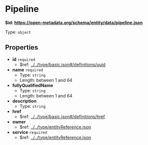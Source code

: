 # Pipeline

<b id="httpsopen-metadata.orgschemaentitydatapipeline.json">&#36;id: https://open-metadata.org/schema/entity/data/pipeline.json</b>

Type: `object`

## Properties
 - **id** `required`
	 - &#36;ref: [../../type/basic.json#/definitions/uuid](....typebasic.mddefinitionsuuid)
 - **name** `required`
	 - Type: `string`
	 - Length: between 1 and 64
 - **fullyQualifiedName**
	 - Type: `string`
	 - Length: between 1 and 64
 - **description**
	 - Type: `string`
 - **href**
	 - &#36;ref: [../../type/basic.json#/definitions/href](....typebasic.mddefinitionshref)
 - **owner**
	 - &#36;ref: [../../type/entityReference.json](....typeentityreference.md)
 - **service** `required`
	 - &#36;ref: [../../type/entityReference.json](....typeentityreference.md)
